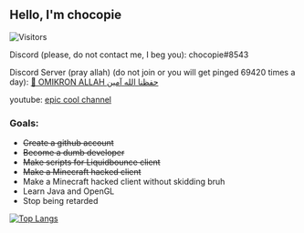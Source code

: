 ## Hello, I'm chocopie

<img alt="Visitors" src="https://komarev.com/ghpvc/?username=chocopie69&style=flat&labelColor=black&logo=github&label=Profile+Views&color=29bf12"/>

Discord (please, do not contact me, I beg you): chocopie#8543

Discord Server (pray allah) (do not join or you will get pinged 69420 times a day): [🙏 OMIKRON ALLAH حفظنا الله آمين](https://discord.gg/CfkHpUfXVc)

youtube: [epic cool channel](https://youtube.com/chocopiepogger)

### Goals:
- ~~Create a github account~~
- ~~Become a dumb developer~~
- ~~Make scripts for Liquidbounce client~~
- ~~Make a Minecraft hacked client~~
- Make a Minecraft hacked client without skidding bruh
- Learn Java and OpenGL
- Stop being retarded

[![Top Langs](https://github-readme-stats.vercel.app/api/top-langs/?username=chocopie69&layout=compact)](https://github.com/chocopie69/github-readme-stats)

  


